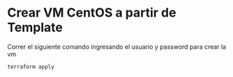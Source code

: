 # Crear VM CentOS a partir de Template 

Correr el siguiente comando ingresando el usuario y password para crear la vm

```
terraform apply
